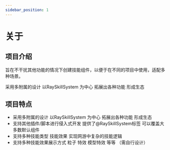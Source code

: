 ```yaml
---
sidebar_position: 1
---
```


# 关于

## 项目介绍

旨在不干扰其他功能的情况下创建技能组件，以便于在不同的项目中使用，适配多种场景。

采用多附属的设计 以RaySkillSystem 为中心 拓展出各种功能 形成生态

## 项目特点

- 采用多附属的设计 以RaySkillSystem 为中心 拓展出各种功能 形成生态
- 支持其他插件/脚本进行侵入式开发 提供了@RaySkillSystem标签 可以覆盖大多数默认组件
- 支持多种技能类型 技能效果 实现网游中复杂的技能逻辑
- 支持多种技能效果展示方式 粒子 特效 模型特效 等等 （需自行设计）
